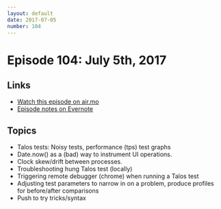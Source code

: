 ```yaml
---
layout: default
date: 2017-07-05
number: 104
---
```


# Episode 104: July 5th, 2017

## Links
* [Watch this episode on air.mo](https://air.mozilla.org/the-joy-of-coding-episode-104/)
* [Episode notes on Evernote](https://www.evernote.com/l/AbKnoTrOlYJNJIlYTMRTyHrZr2j6i4ikcNc)

## Topics

* Talos tests: Noisy tests, performance (tps) test graphs
* Date.now() as a (bad) way to instrument UI operations.
* Clock skew/drift between processes.
* Troubleshooting hung Talos test (locally)
* Triggering remote debugger (chrome) when running a Talos test
* Adjusting test parameters to narrow in on a problem, produce profiles for before/after comparisons
* Push to try tricks/syntax
